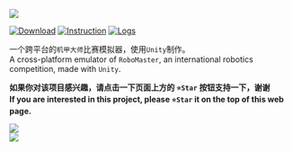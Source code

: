 ![](http://or110ndo3.bkt.clouddn.com/18-3-23/44973802.jpg)

[![Download](https://ws1.sinaimg.cn/large/006qWXRJly1fprj3mn6q1j305d01i3yc.jpg)](https://www.microsoft.com/store/apps/9P79HBK1SNG2)
[![Instruction](https://ws1.sinaimg.cn/large/006qWXRJly1fprj53mcvcj306g01fdfo.jpg)](https://github.com/1448839220/RoboMaster_Unity_Emulator/wiki/游戏说明--How-to-Play%3F)
[![Logs](https://ws1.sinaimg.cn/large/006qWXRJly1fprjlj8d3vj306v01gq2r.jpg)](https://github.com/1448839220/RoboMaster_Unity_Emulator/releases)
    
一个跨平台的`机甲大师`比赛模拟器，使用`Unity`制作。      
A cross-platform emulator of `RoboMaster`, an international robotics competition, made with `Unity`.     

**如果你对该项目感兴趣，请点击一下页面上方的 `⭐Star` 按钮支持一下，谢谢**    
**If you are interested in this project, please `⭐Star` it on the top of this web page.**

![](http://or110ndo3.bkt.clouddn.com/18-3-23/16374214.jpg)    
![](http://or110ndo3.bkt.clouddn.com/18-3-23/40496656.jpg)
